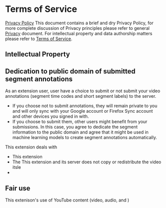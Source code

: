 # Terms of Service

[Privacy Policy](PrivacyPolicy.md) This document contains a brief and dry Privacy Policy, for more complete discussion of Privacy principles please refer to general [Privacy](Privacy.md) document. For intellectual property and data authorship matters please refer to [Terms of Service](Terms.md).

## Intellectual Property

## Dedication to public domain of submitted segment annotations

As an extension user, user have a choice to submit or not submit your video annotations (segment time codes and short segment labels) to the server.
 - If you choose not to submit annotations, they will remain private to you and will only sync with your Google account or Firefox Sync account and other devices you signed in with.
 - If you choose to submit them, other users might benefit from your submissions. In this case, you agree to dedicate the segment information to the public domain and agree that it might be used in machine learning models to create segment annotations automatically.

This extension deals with
 - This extension
 - The This extension and its server does not copy or redistribute the video itsle
 -

## Fair use
This extenison's use of YouTube content (video, audio, and )
